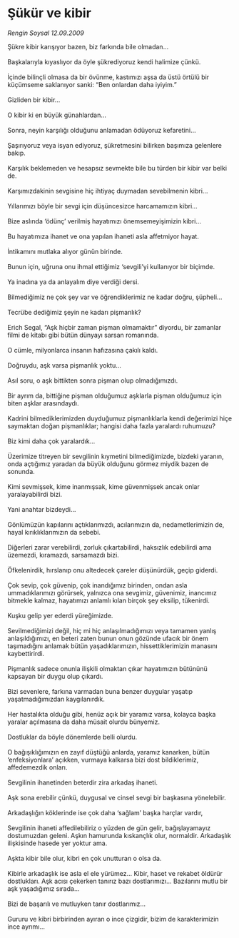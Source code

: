 # Şükür ve kibir

*Rengin Soysal 12.09.2009*

<div class="taraf_structure_2col_1zq">
<div class="margen_n">



 <p>Şükre kibir karışıyor bazen, biz farkında bile olmadan... <br/><br/>Başkalarıyla kıyaslıyor da öyle şükrediyoruz kendi halimize çünkü. <br/><br/>İçinde bilinçli olmasa da bir övünme, kastımızı aşsa da üstü örtülü bir küçümseme saklanıyor sanki: “Ben onlardan daha iyiyim.” <br/><br/>Gizliden bir kibir... <br/><br/>O kibir ki en büyük günahlardan... <br/><br/>Sonra, neyin karşılığı olduğunu anlamadan ödüyoruz kefaretini... <br/><br/>Şaşırıyoruz veya isyan ediyoruz, şükretmesini bilirken başımıza gelenlere bakıp. <br/><br/>Karşılık beklemeden ve hesapsız sevmekte bile bu türden bir kibir var belki de. <br/><br/>Karşımızdakinin sevgisine hiç ihtiyaç duymadan sevebilmenin kibri... <br/><br/>Yıllarımızı böyle bir sevgi için düşüncesizce harcamamızın kibri... <br/><br/>Bize aslında ‘ödünç’ verilmiş hayatımızı önemsemeyişimizin kibri... <br/><br/>Bu hayatımıza ihanet ve ona yapılan ihaneti asla affetmiyor hayat. <br/><br/>İntikamını mutlaka alıyor günün birinde. <br/><br/>Bunun için, uğruna onu ihmal ettiğimiz ‘sevgili’yi kullanıyor bir biçimde. <br/><br/>Ya inadına ya da anlayalım diye verdiği dersi. <br/><br/>Bilmediğimiz ne çok şey var ve öğrendiklerimiz ne kadar doğru, şüpheli... <br/><br/>Tecrübe dediğimiz şeyin ne kadarı pişmanlık? <br/><br/>Erich Segal, “Aşk hiçbir zaman pişman olmamaktır” diyordu, bir zamanlar filmi de kitabı gibi bütün dünyayı sarsan romanında. <br/><br/>O cümle, milyonlarca insanın hafızasına çakılı kaldı. <br/><br/>Doğruydu, aşk varsa pişmanlık yoktu... <br/><br/>Asıl soru, o aşk bittikten sonra pişman olup olmadığımızdı. <br/><br/>Bir ayrım da, bittiğine pişman olduğumuz aşklarla pişman olduğumuz için biten aşklar arasındaydı. <br/><br/>Kadrini bilmediklerimizden duyduğumuz pişmanlıklarla kendi değerimizi hiçe saymaktan doğan pişmanlıklar; hangisi daha fazla yaralardı ruhumuzu? <br/><br/>Biz kimi daha çok yaralardık... <br/><br/>Üzerimize titreyen bir sevgilinin kıymetini bilmediğimizde, bizdeki yaranın, onda açtığımız yaradan da büyük olduğunu görmez miydik bazen de sonunda. <br/><br/>Kimi sevmişsek, kime inanmışsak, kime güvenmişsek ancak onlar yaralayabilirdi bizi. <br/><br/>Yani anahtar bizdeydi... <br/><br/>Gönlümüzün kapılarını açtıklarımızdı, acılarımızın da, nedametlerimizin de, hayal kırıklıklarımızın da sebebi. <br/><br/>Diğerleri zarar verebilirdi, zorluk çıkartabilirdi, haksızlık edebilirdi ama üzemezdi, kıramazdı, sarsamazdı bizi. <br/><br/>Öfkelenirdik, hırslanıp onu altedecek çareler düşünürdük, geçip giderdi. <br/><br/>Çok sevip, çok güvenip, çok inandığımız birinden, ondan asla ummadıklarımızı görürsek, yalnızca ona sevgimiz, güvenimiz, inancımız bitmekle kalmaz, hayatımızı anlamlı kılan birçok şey eksilip, tükenirdi. <br/><br/>Kuşku gelip yer ederdi yüreğimizde. <br/><br/>Sevilmediğimizi değil, hiç mi hiç anlaşılmadığımızı veya tamamen yanlış anlaşıldığımızı, en beteri zaten bunun onun gözünde ufacık bir önem taşımadığını anlamak bütün yaşadıklarımızın, hissettiklerimizin manasını kaybettirirdi. <br/><br/>Pişmanlık sadece onunla ilişkili olmaktan çıkar hayatımızın bütününü kapsayan bir duygu olup çıkardı. <br/><br/>Bizi sevenlere, farkına varmadan buna benzer duygular yaşatıp yaşatmadığımızdan kaygılanırdık. <br/><br/>Her hastalıkta olduğu gibi, henüz açık bir yaramız varsa, kolayca başka yaralar açılmasına da daha müsait olurdu bünyemiz. <br/><br/>Dostluklar da böyle dönemlerde belli olurdu. <br/><br/>O bağışıklığımızın en zayıf düştüğü anlarda, yaramız kanarken, bütün ‘enfeksiyonlara’ açıkken, vurmaya kalkarsa bizi dost bildiklerimiz, affedemezdik onları. <br/><br/>Sevgilinin ihanetinden beterdir zira arkadaş ihaneti. <br/><br/>Aşk sona erebilir çünkü, duygusal ve cinsel sevgi bir başkasına yönelebilir. <br/><br/>Arkadaşlığın köklerinde ise çok daha ‘sağlam’ başka harçlar vardır, <br/><br/>Sevgilinin ihaneti affedilebiliriz o yüzden de gün gelir, bağışlayamayız dostumuzdan geleni. Aşkın hamurunda kıskançlık olur, normaldir. Arkadaşlık ilişkisinde hasede yer yoktur ama. <br/><br/>Aşkta kibir bile olur, kibri en çok unutturan o olsa da. <br/><br/>Kibirle arkadaşlık ise asla el ele yürümez... Kibir, haset ve rekabet öldürür dostlukları. Aşk acısı çekerken tanırız bazı dostlarımızı... Bazılarını mutlu bir aşk yaşadığımız sırada... <br/><br/>Bizi de başarılı ve mutluyken tanır dostlarımız... <br/><br/>Gururu ve kibri birbirinden ayıran o ince çizgidir, bizim de karakterimizin ince ayrımı...</p>
<br/>
<br/>
<br/>



<br/>


<div id="taraf_not">
</div>

</div>


</div>
